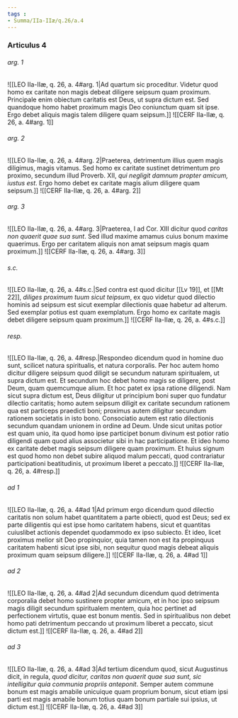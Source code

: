 ```yaml
---
tags : 
- Summa/IIa-IIæ/q.26/a.4
---
```


### Articulus 4

###### arg. 1
![[LEO IIa-IIæ, q. 26, a. 4#arg. 1|Ad quartum sic proceditur. Videtur quod homo ex caritate non magis debeat diligere seipsum quam proximum. Principale enim obiectum caritatis est Deus, ut supra dictum est. Sed quandoque homo habet proximum magis Deo coniunctum quam sit ipse. Ergo debet aliquis magis talem diligere quam seipsum.]]
![[CERF IIa-IIæ, q. 26, a. 4#arg. 1]]

###### arg. 2
![[LEO IIa-IIæ, q. 26, a. 4#arg. 2|Praeterea, detrimentum illius quem magis diligimus, magis vitamus. Sed homo ex caritate sustinet detrimentum pro proximo, secundum illud Proverb. XII, *qui negligit damnum propter amicum, iustus est*. Ergo homo debet ex caritate magis alium diligere quam seipsum.]]
![[CERF IIa-IIæ, q. 26, a. 4#arg. 2]]

###### arg. 3
![[LEO IIa-IIæ, q. 26, a. 4#arg. 3|Praeterea, I ad Cor. XIII dicitur quod *caritas non quaerit quae sua sunt*. Sed illud maxime amamus cuius bonum maxime quaerimus. Ergo per caritatem aliquis non amat seipsum magis quam proximum.]]
![[CERF IIa-IIæ, q. 26, a. 4#arg. 3]]

###### s.c.
![[LEO IIa-IIæ, q. 26, a. 4#s.c.|Sed contra est quod dicitur [[Lv 19]], et [[Mt 22]], *diliges proximum tuum sicut teipsum*, ex quo videtur quod dilectio hominis ad seipsum est sicut exemplar dilectionis quae habetur ad alterum. Sed exemplar potius est quam exemplatum. Ergo homo ex caritate magis debet diligere seipsum quam proximum.]]
![[CERF IIa-IIæ, q. 26, a. 4#s.c.]]

###### resp.
![[LEO IIa-IIæ, q. 26, a. 4#resp.|Respondeo dicendum quod in homine duo sunt, scilicet natura spiritualis, et natura corporalis. Per hoc autem homo dicitur diligere seipsum quod diligit se secundum naturam spiritualem, ut supra dictum est. Et secundum hoc debet homo magis se diligere, post Deum, quam quemcumque alium. Et hoc patet ex ipsa ratione diligendi. Nam sicut supra dictum est, Deus diligitur ut principium boni super quo fundatur dilectio caritatis; homo autem seipsum diligit ex caritate secundum rationem qua est particeps praedicti boni; proximus autem diligitur secundum rationem societatis in isto bono. Consociatio autem est ratio dilectionis secundum quandam unionem in ordine ad Deum. Unde sicut unitas potior est quam unio, ita quod homo ipse participet bonum divinum est potior ratio diligendi quam quod alius associetur sibi in hac participatione. Et ideo homo ex caritate debet magis seipsum diligere quam proximum. Et huius signum est quod homo non debet subire aliquod malum peccati, quod contrariatur participationi beatitudinis, ut proximum liberet a peccato.]]
![[CERF IIa-IIæ, q. 26, a. 4#resp.]]

###### ad 1
![[LEO IIa-IIæ, q. 26, a. 4#ad 1|Ad primum ergo dicendum quod dilectio caritatis non solum habet quantitatem a parte obiecti, quod est Deus; sed ex parte diligentis qui est ipse homo caritatem habens, sicut et quantitas cuiuslibet actionis dependet quodammodo ex ipso subiecto. Et ideo, licet proximus melior sit Deo propinquior, quia tamen non est ita propinquus caritatem habenti sicut ipse sibi, non sequitur quod magis debeat aliquis proximum quam seipsum diligere.]]
![[CERF IIa-IIæ, q. 26, a. 4#ad 1]]

###### ad 2
![[LEO IIa-IIæ, q. 26, a. 4#ad 2|Ad secundum dicendum quod detrimenta corporalia debet homo sustinere propter amicum, et in hoc ipso seipsum magis diligit secundum spiritualem mentem, quia hoc pertinet ad perfectionem virtutis, quae est bonum mentis. Sed in spiritualibus non debet homo pati detrimentum peccando ut proximum liberet a peccato, sicut dictum est.]]
![[CERF IIa-IIæ, q. 26, a. 4#ad 2]]

###### ad 3
![[LEO IIa-IIæ, q. 26, a. 4#ad 3|Ad tertium dicendum quod, sicut Augustinus dicit, in regula, *quod dicitur, caritas non quaerit quae sua sunt, sic intelligitur quia communia propriis anteponit*. Semper autem commune bonum est magis amabile unicuique quam proprium bonum, sicut etiam ipsi parti est magis amabile bonum totius quam bonum partiale sui ipsius, ut dictum est.]]
![[CERF IIa-IIæ, q. 26, a. 4#ad 3]]

